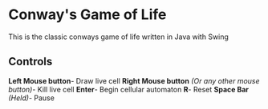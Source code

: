 # Conway's Game of Life

This is the classic conways game of life written in Java with Swing

## Controls

**Left Mouse button**- Draw live cell
**Right Mouse button** *(Or any other mouse button)*- Kill live cell
**Enter**- Begin cellular automaton
**R**- Reset
**Space Bar** *(Held)*- Pause